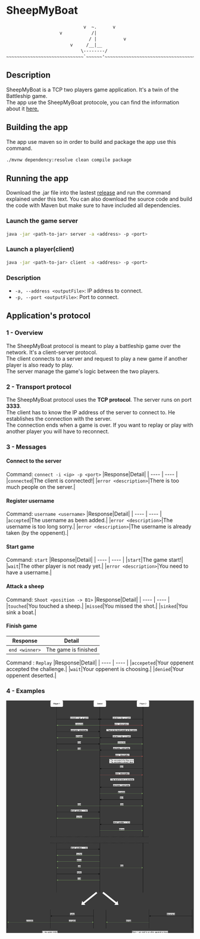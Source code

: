 # SheepMyBoat

```
                             v  ~.      v
                    v           /|
                               / |          v
                        v     /__|__
                            \--------/
~~~~~~~~~~~~~~~~~~~~~~~~~~~~~`~~~~~~'~~~~~~~~~~~~~~~~~~~~~~~~~~~~~~~~~~~~
```
## Description
SheepMyBoat is a TCP two players game application. It's a twin of the Battleship game.       
The app use the SheepMyBoat protocole, you can find the information about it [here.](/PROTOCOL.md)

## Building the app
The app use maven  so in order to build and package the app use this command.

```sh
./mvnw dependency:resolve clean compile package
```

## Running the app
Download the .jar file into the lastest [release]() and run the command explained under this text. You can also download the source code and build the code with Maven but make sure to have included all dependencies.

### Launch the game server

```sh
java -jar <path-to-jar> server -a <address> -p <port>
```

### Launch a player(client)

```sh
java -jar <path-to-jar> client -a <address> -p <port>
```

### Description

- `-a, --address <outputFile>`: IP address to connect.
- `-p, --port <outputFile>`: Port to connect.


## Application's protocol

### 1 - Overview
The SheepMyBoat protocol is meant to play a battleship game over the network. It's a client-server protocol.   
The client connects to a server and request to play a new game if another player is also ready to play.    
The server manage the game's logic between the two players.   

### 2 - Transport protocol
The SheepMyBoat protocol uses the **TCP protocol**. The server runs on port **3333**.  
The client has to know the IP address of the server to connect to. He establishes the connection with the server.   
The connection ends when a game is over. If you want to replay or play with another player you will have to reconnect.
 
### 3 - Messages
#### Connect to the server
Command: `connect -i <ip> -p <port>`
|Response|Detail| 
| ---- | ---- |
|`connected`|The client is connected!|
|`error <description>`|There is too much people on the server.|

#### Register username
Command: `username <username>`
|Response|Detail|
| ---- | ---- |
|`accepted`|The username as been added.|
|`error <description>`|The username is too long sorry.|
|`error <description>`|The username is already taken (by the oppenent).|

#### Start game
Command: `start`
|Response|Detail|
| ---- | ---- |
|`start`|The game start!|
|`wait`|The other player is not ready yet.|
|`error <description>`|You need to have a username.|

#### Attack a sheep
Command: `Shoot <position -> B1>`
|Response|Detail|
| ---- | ---- |
|`touched`|You touched a sheep.|
|`missed`|You missed the shot.|
|`sinked`|You sink a boat.|

#### Finish game
|Response|Detail|
| ---- | ---- |
|`end <winner>`|The game is finished|

Command : `Replay`
|Response|Detail|
| ---- | ---- |
|`accepeted`|Your oppenent accepted the challenge.|
|`wait`|Your oppenent is choosing.|
|`denied`|Your oppenent deserted.|

### 4 - Examples
![Sequence diagram](ProtocolSheepMyBoat.png)

